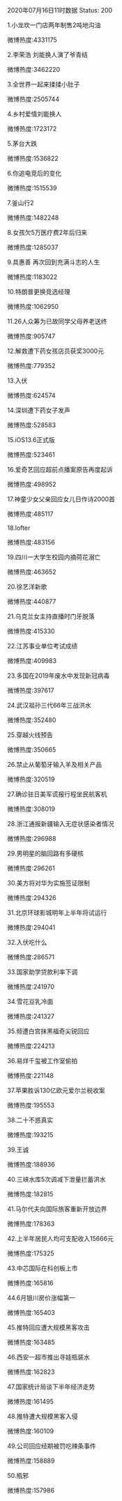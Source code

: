 2020年07月16日11时数据
Status: 200

1.小龙坎一门店两年制售2吨地沟油

微博热度:4331175

2.李荣浩 刘能换人演了爷青结

微博热度:3462220

3.全世界一起来揉揉小肚子

微博热度:2505744

4.乡村爱情刘能换人

微博热度:1723172

5.茅台大跌

微博热度:1536822

6.你追电竞后的变化

微博热度:1515539

7.釜山行2

微博热度:1482248

8.女孩欠5万医疗费2年后归来

微博热度:1285037

9.具惠善 再次回到充满斗志的人生

微博热度:1183022

10.特朗普更换竞选经理

微博热度:1062950

11.26人众筹为已故同学父母养老送终

微博热度:905747

12.解救遭下药女孩店员获奖3000元

微博热度:779352

13.入伏

微博热度:624574

14.深圳遭下药女子发声

微博热度:528583

15.iOS13.6正式版

微博热度:523461

16.爱奇艺回应超前点播案原告再度起诉

微博热度:498952

17.神童少女父亲回应女儿日作诗2000首

微博热度:485117

18.lofter

微博热度:483156

19.四川一大学生校园内摘荷花溺亡

微博热度:463652

20.徐艺洋新歌

微博热度:440877

21.乌克兰女主持直播时门牙脱落

微博热度:415330

22.江苏事业单位考试成绩

微博热度:409983

23.多国在2019年废水中发现新冠病毒

微博热度:397617

24.武汉祖孙三代66年三战洪水

微博热度:352480

25.穿越火线预告

微博热度:350665

26.禁止从葡萄牙输入羊及相关产品

微博热度:320519

27.确诊驻日美军谎报行程坐民航客机

微博热度:308019

28.浙江通报新疆输入无症状感染者情况

微博热度:296988

29.男明星的脑回路有多硬核

微博热度:296261

30.美方将对华为实施签证限制

微博热度:294326

31.北京环球影城明年上半年将试运行

微博热度:294041

32.入伏吃什么

微博热度:286571

33.国家助学贷款利率下调

微博热度:241970

34.雪花豆乳冷面

微博热度:241327

35.频遭白宫抹黑福奇尖锐回应

微博热度:224213

36.易烊千玺被工作室偷拍

微博热度:221148

37.苹果胜诉130亿欧元爱尔兰税收案

微博热度:195553

38.二十不惑真实

微博热度:193215

39.王诚

微博热度:188936

40.三峡水库5次调减下泄量拦蓄洪水

微博热度:182815

41.马尔代夫向国际旅客重新开放边界

微博热度:178363

42.上半年居民人均可支配收入15666元

微博热度:175325

43.中芯国际在科创板上市

微博热度:165816

44.6月银川房价涨幅第一

微博热度:165403

45.推特回应遭大规模黑客攻击

微博热度:163485

46.西安一超市推出寻娃瓶装水

微博热度:162823

47.国家统计局谈下半年经济走势

微博热度:161495

48.推特遭大规模黑客入侵

微博热度:160109

49.公司回应经期被罚吃辣条事件

微博热度:158889

50.瓶邪

微博热度:157986

